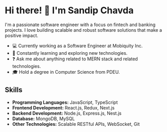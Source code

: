 # Hi there! 👋 I'm Sandip Chavda

I'm a passionate software engineer with a focus on fintech and banking projects. I love building scalable and robust software solutions that make a positive impact.

- 💻 Currently working as a Software Engineer at Mobiquity Inc.
- 🌱 Constantly learning and exploring new technologies.
- ❓ Ask me about anything related to MERN stack and related technologies.
- 🎓 Hold a degree in Computer Science from PDEU.

## Skills
- **Programming Languages:** JavaScript, TypeScript
- **Frontend Development:** React.js, Redux, Next.js
- **Backend Development:** Node.js, Express.js, Nest.js
- **Database:** MongoDB, MySQL
- **Other Technologies:** Scalable RESTful APIs, WebSocket, Git
